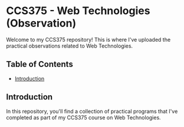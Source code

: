 # CCS375 - Web Technologies (Observation)

Welcome to my CCS375 repository! This is where I've uploaded the practical observations related to Web Technologies.

## Table of Contents

- [Introduction](#introduction)

## Introduction

In this repository, you'll find a collection of practical programs that I've completed as part of my CCS375 course on Web Technologies.